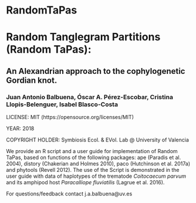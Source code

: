 # RandomTaPas
<h1><b>Random Tanglegram Partitions (Random TaPas):</h1>
<h2>An Alexandrian approach to the cophylogenetic Gordian knot.</b></h2>
<h3>Juan Antonio Balbuena, Óscar A. Pérez-Escobar, Cristina Llopis-Belenguer, Isabel Blasco-Costa</h3>
<p>LICENSE: MIT (https://opensource.org/licenses/MIT) </p> 
<p>YEAR: 2018  </p> 
<p>COPYRIGHT HOLDER: Symbiosis Ecol. & EVol. Lab @ University of Valencia</p>
<p>We provide an R script and a user guide for implementation of Random TaPas, based on functions of the following packages: ape (Paradis et al. 2004), distory (Chakerian and Holmes 2010), paco (Hutchinson et al. 2017a) and phytools (Revell 2012). The use of the Script is demonstrated in the user guide with data of haplotypes of the trematode <i>Coitocaecum parvum</i> and its amphipod host <i>Paracalliope fluviatilis</i> (Lagrue et al. 2016). </p>
<p>For questions/feedback contact j.a.balbuena@uv.es </p>
